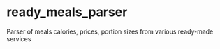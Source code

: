 # ready_meals_parser
Parser of meals calories, prices, portion sizes from various ready-made services
